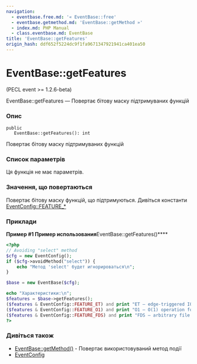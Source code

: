 ```yaml
---
navigation:
  - eventbase.free.md: '« EventBase::free'
  - eventbase.getmethod.md: 'EventBase::getMethod »'
  - index.md: PHP Manual
  - class.eventbase.md: EventBase
title: 'EventBase::getFeatures'
origin_hash: ddf652f5224dc9f1fa9671347921941ca401ea50
---
```

# EventBase::getFeatures

(PECL event >= 1.2.6-beta)

EventBase::getFeatures — Повертає бітову маску підтримуваних функцій

### Опис

```methodsynopsis
public
   EventBase::getFeatures(): int
```

Повертає бітову маску підтримуваних функцій

### Список параметрів

Ця функція не має параметрів.

### Значення, що повертаються

Повертає бітову маску функцій, що підтримуються. Дивіться константи [EventConfig::FEATURE\_\*](class.eventconfig.md#eventconfig.constants)

### Приклади

**Пример #1 Пример использования**EventBase::getFeatures()\*\*\*\*

```php
<?php
// Avoiding "select" method
$cfg = new EventConfig();
if ($cfg->avoidMethod("select")) {
    echo "Метод 'select' будет игнорироваться\n";
}

$base = new EventBase($cfg);

echo "Характеристики:\n";
$features = $base->getFeatures();
($features & EventConfig::FEATURE_ET) and print "ET — edge-triggered IO\n";
($features & EventConfig::FEATURE_O1) and print "O1 — O(1) operation for adding/deletting events\n";
($features & EventConfig::FEATURE_FDS) and print "FDS — arbitrary file descriptor types, and not just sockets\n";
?>
```

### Дивіться також

-   [EventBase::getMethod()](eventbase.getmethod.md) \- Повертає використовуваний метод події
-   [EventConfig](class.eventconfig.md)
